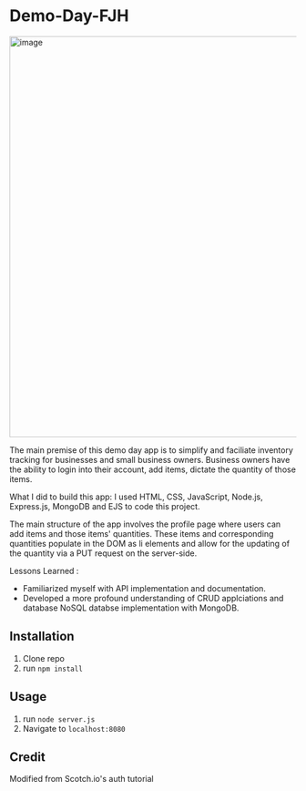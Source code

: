 # Demo-Day-FJH
<img width="704" alt="image" src="https://github.com/fjh321/Demo-Day-FJH/assets/64885403/19ee6db3-eaad-40ff-ab0b-62b5b552f741">

The main premise of this demo day app is to simplify and faciliate inventory tracking for businesses and small business owners. Business owners have the ability to login into their account, add items, dictate the quantity of those items.

What I did to build this app:
I used HTML, CSS, JavaScript, Node.js, Express.js, MongoDB and EJS to code this project.

The main structure of the app involves the profile page where users can add items and those items' quantities. These items and corresponding quantities populate in the DOM as li elements and allow for the updating of the quantity via a PUT request on the server-side. 

Lessons Learned :
* Familiarized myself with API implementation and documentation.
* Developed a more profound understanding of CRUD applciations and database NoSQL databse implementation with MongoDB.

## Installation
1. Clone repo
2. run `npm install`

## Usage

1. run `node server.js`
2. Navigate to `localhost:8080`

## Credit

Modified from Scotch.io's auth tutorial
